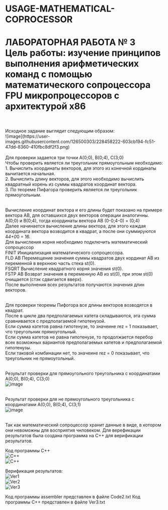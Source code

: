# USAGE-MATHEMATICAL-COPROCESSOR

<h1> ЛАБОРАТОРНАЯ РАБОТА № 3 <br>
Цель работы: изучение принципов выполнения арифметических команд с помощью математического сопроцессора FPU микропроцессоров с 
архитектурой x86 </h1> <br> <br> 
Исходное задание выглядит следующим образом: <br> 
![image](https://user-images.githubusercontent.com/126500303/228458222-603cb194-fc51-47dd-8360-410fbc8df2f3.png) <br>   <br> 
Для проверки задается три точки А(0;0), B(0;4), C(3;0) <br>
Чтобы проверить является ли треугольник прямоугольным необходимо:  <br> 
1. Вычислить координаты векторов, для этого из конечной кординаты вычитается начальная.  <br> 
2. Вычислить длину векторов, для этого необходимо вычислить квадратный корень из суммы квадратов координат вектора. <br>
3. По теореме Пифагора проверить является ли треугольник прямоугольным.  <br> <br>

Вычисление координат вектора и его длины будет показано на примере вектора АВ, для оставшихся двух векторов операции аналогичны. <br>
А(0;0) и B(0;4), тогда координаты вектора АВ (0-0;4-0) = (0;4) <br>
Далее начинается вычисление длины вектора, для этого каждая координата вектора возводится в квадрат, а после они суммируются 4*4+0*0 = 16. <br>
Для вычисления корня необходимо подключить математический сопроцессор <br>
FINIT Инициализация математического сопроцессора. <br>
FLD AB Перемещение значения суммы квадратов двух кординат АВ из переменной в верхнюю часть стека st(0). <br>
FSQRT Вычисление квадратного корня значения st(0). <br>
FSTP AB Возврат значения в переменную АВ из st(0), при этом st(0) очищается (стэк сдвигается вверх). <br>
После выполнения всех результатов получаются значения длин векторов. <br> <br>

Для проверки теоремы Пифогора все длины векторов возводятся в квадрат. <br>
После в цикле два предполагаемых катета складываются, эта сумма сравнивается с предполагаемой гипотенузой. <br>
Если сумма катетов равна гипотенузе, то значеине rez = 1 показывает, что треугольник прямоугольный. <br>
Если сумма катетов не равна гипотенузе, то продолжается перебор всех возможных вариантов предполагаемых катетов и предполагаемой гипотенузы. <br>
Если таковой комбинации нет, то значеине rez = 0 показывает, что треугольник не прямоугольный. <br> <br>

Результат проверки для прямоугольного треугольника с координатами А(0;0), B(0;4), C(3;0) <br>
![image](https://user-images.githubusercontent.com/126500303/228457058-619b60b9-84b4-43ae-b9b7-dc92b28a9bb9.png) <br> <br>

Результат проверки для не прямоугольного треугольника с координатами А(0;0), B(0;4), C(3;1) <br>
![image](https://user-images.githubusercontent.com/126500303/228457544-bafb547c-8068-4c48-911d-6eea19643ce3.png) <br> <br>

Так как математический сопроцессор хранит данные в виде, в котором они невоможны для восприятия чнловеком. Для верефикации результатов была создана программа на C++ для верификации результатов.<br>

Код программы C++ <br>
![C++](https://github.com/DerbiLow/USAGE-MATHEMATICAL-COPROCESSOR/assets/126500303/7fdaa44d-e805-4c82-8739-263bccc82846) <br>
![С++](https://github.com/DerbiLow/USAGE-MATHEMATICAL-COPROCESSOR/assets/126500303/fad8321f-73ed-4947-8a7e-37cc318d7bd2) <br>

Верификация результатов: <br>
![Ver1](https://github.com/DerbiLow/USAGE-MATHEMATICAL-COPROCESSOR/assets/126500303/08ea690a-6875-4831-b6d5-ebb9ffe49d45) <br>
![Ver2](https://github.com/DerbiLow/USAGE-MATHEMATICAL-COPROCESSOR/assets/126500303/c836a86f-33c5-4e15-a9e6-08a2bd321851) <br>
![Ver3](https://github.com/DerbiLow/USAGE-MATHEMATICAL-COPROCESSOR/assets/126500303/9ac8d0a0-eef8-4f43-a357-9064e2a29fda) <br>

Код программы assembler представлен в файле Code2.txt
Код программы C++ представлен в файле Ver3.txt

